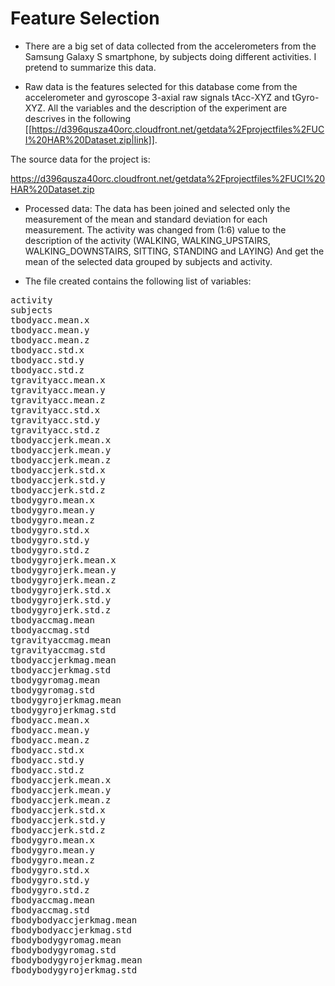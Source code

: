 Feature Selection 
=================
* There are a big set of data collected from the accelerometers from the Samsung Galaxy S smartphone, by subjects doing different activities. I pretend to summarize this data.

* Raw data is the features selected for this database come from the accelerometer and gyroscope 3-axial raw signals tAcc-XYZ and tGyro-XYZ. All the variables and the description of the experiment are descrives in the following [[https://d396qusza40orc.cloudfront.net/getdata%2Fprojectfiles%2FUCI%20HAR%20Dataset.zip|link]].

The source data for the project is:

https://d396qusza40orc.cloudfront.net/getdata%2Fprojectfiles%2FUCI%20HAR%20Dataset.zip



* Processed data:
The data has been joined and selected only the measurement of the mean and standard deviation for each measurement.
The activity was changed from (1:6) value to the description of the activity (WALKING, WALKING_UPSTAIRS, WALKING_DOWNSTAIRS, SITTING, STANDING and LAYING)
And get the mean of the selected data grouped by subjects and activity.

* The file created contains the following list of variables:
<PRE>
activity
subjects
tbodyacc.mean.x
tbodyacc.mean.y
tbodyacc.mean.z
tbodyacc.std.x
tbodyacc.std.y
tbodyacc.std.z
tgravityacc.mean.x
tgravityacc.mean.y
tgravityacc.mean.z
tgravityacc.std.x
tgravityacc.std.y
tgravityacc.std.z
tbodyaccjerk.mean.x
tbodyaccjerk.mean.y
tbodyaccjerk.mean.z
tbodyaccjerk.std.x
tbodyaccjerk.std.y
tbodyaccjerk.std.z
tbodygyro.mean.x
tbodygyro.mean.y
tbodygyro.mean.z
tbodygyro.std.x
tbodygyro.std.y
tbodygyro.std.z
tbodygyrojerk.mean.x
tbodygyrojerk.mean.y
tbodygyrojerk.mean.z
tbodygyrojerk.std.x
tbodygyrojerk.std.y
tbodygyrojerk.std.z
tbodyaccmag.mean
tbodyaccmag.std
tgravityaccmag.mean
tgravityaccmag.std
tbodyaccjerkmag.mean
tbodyaccjerkmag.std
tbodygyromag.mean
tbodygyromag.std
tbodygyrojerkmag.mean
tbodygyrojerkmag.std
fbodyacc.mean.x
fbodyacc.mean.y
fbodyacc.mean.z
fbodyacc.std.x
fbodyacc.std.y
fbodyacc.std.z
fbodyaccjerk.mean.x
fbodyaccjerk.mean.y
fbodyaccjerk.mean.z
fbodyaccjerk.std.x
fbodyaccjerk.std.y
fbodyaccjerk.std.z
fbodygyro.mean.x
fbodygyro.mean.y
fbodygyro.mean.z
fbodygyro.std.x
fbodygyro.std.y
fbodygyro.std.z
fbodyaccmag.mean
fbodyaccmag.std
fbodybodyaccjerkmag.mean
fbodybodyaccjerkmag.std
fbodybodygyromag.mean
fbodybodygyromag.std
fbodybodygyrojerkmag.mean
fbodybodygyrojerkmag.std
</PRE>
